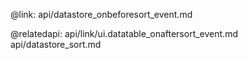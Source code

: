 @link: api/datastore_onbeforesort_event.md

@relatedapi:
	api/link/ui.datatable_onaftersort_event.md
    api/datastore_sort.md
